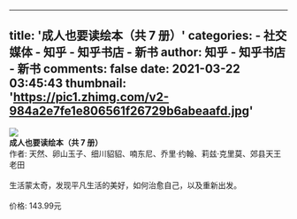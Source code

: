 
---
title: '成人也要读绘本（共 7 册）'
categories: 
    - 社交媒体
    - 知乎 - 知乎书店 - 新书
author: 知乎 - 知乎书店 - 新书
comments: false
date: 2021-03-22 03:45:43
thumbnail: 'https://pic1.zhimg.com/v2-984a2e7fe1e806561f26729b6abeaafd.jpg'
---

<div>   
<img src="https://pic1.zhimg.com/v2-984a2e7fe1e806561f26729b6abeaafd.jpg" referrerpolicy="no-referrer"><br>
          <strong>成人也要读绘本（共 7 册）</strong><br>
          作者: 天然、卵山玉子、细川貂貂、喃东尼、乔里·约翰、莉兹·克里莫、郊县天王老田<br><br>
          生活蒙太奇，发现平凡生活的美好，如何治愈自己，以及重新出发。<br><br>
          价格: 143.99元
          
</div>
            